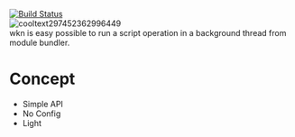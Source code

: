 [![Build Status](https://travis-ci.org/hand-dot/wkn.svg?branch=master)](https://travis-ci.org/hand-dot/wkn)  
![cooltext297452362996449](https://user-images.githubusercontent.com/24843808/45003797-faebce80-b020-11e8-95c8-021c2caf9e4f.gif)  
wkn is easy possible to run a script operation in a background thread from module bundler.

# Concept
* Simple API  
* No Config  
* Light  

